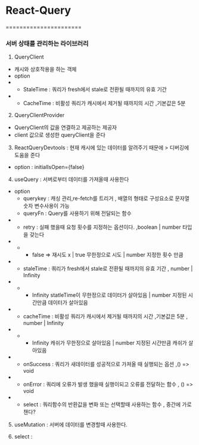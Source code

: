 # React-Query
======================
### 서버 상태를 관리하는 라이브러리


1. QueryClient 
 * 캐시와 상호작용을 하는 객체 
 * option
 * * StaleTime : 쿼리가 fresh에서 stale로 전환될 때까지의 유효 기간 
 * * CacheTime : 비활성 쿼리가 캐시에서 제거될 때까지의 시간 ,기본값은 5분

2. QueryClientProvider 
*   QueryClient의 값을 연결하고 제공하는 제공자
*    client 값으로  생성한 queryClient을 준다

3. ReactQueryDevtools : 현재 캐시에 있는 데이터를 알려주기 때문에 > 디버깅에 도움을 준다 
*   option : initialIsOpen={false} 

4. useQuery : 서버로부터 데이터를 가져올때 사용한다
* option 
    * querykey :  캐싱 관리,re-fetch를 트리거 , 배열의 형태로 구성요소로 문자열 숫자 변수사용이 가능 
    * queryFn :  Query를 사용하기 위해 전달되는 함수
* * retry : 실패 했을때 요청 횟수를 지정하는 옵션이다. ,boolean | number 타입을 갖는다
* * * false => 재시도 x | true 무한정으로 시도 | number 지정한 횟수 만큼
* * staleTime : 쿼리가 fresh에서 stale로 전환될 때까지의 유효 기간  , number | Infinity
* * * Infinity statleTime이 무한정으로 데이터가 살아있음 | number 지정된 시간만큼 데이터가 살아있음 
* * cacheTime : 비활성 쿼리가 캐시에서 제거될 때까지의 시간 ,기본값은 5분 , number | Infinity
* * * Infinity 캐쉬가 무한정으로 살아있음 | number 지정된 시간만큼 캐쉬가 살아있음
* * onSuccess : 쿼리가 새데이터를 성공적으로 가져올 때 실행되는 옵션 ,() => void
* * onError : 쿼리에 오류가 발생 했을때 실행이되고 오류를 전달하는 함수 , () => void
* * select : 쿼리함수의 반환값을 변화 또는 선택할때 사용하는 함수 , 중간에 가로챈다? 

5. useMutation : 서버에 데이터를 변경할때 사용한다.





8. select : 